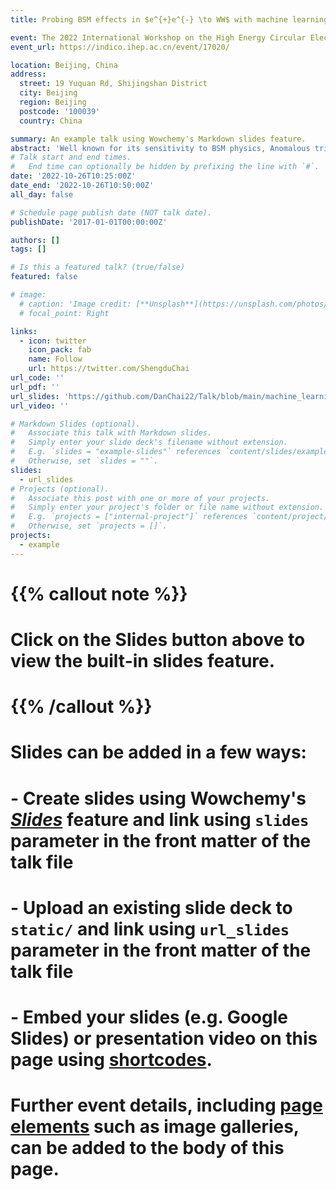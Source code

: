 ```yaml
---
title: Probing BSM effects in $e^{+}e^{-} \to WW$ with machine learning

event: The 2022 International Workshop on the High Energy Circular Electron Positron Collider
event_url: https://indico.ihep.ac.cn/event/17020/

location: Beijing, China
address:
  street: 19 Yuquan Rd, Shijingshan District
  city: Beijing
  region: Beijing
  postcode: '100039'
  country: China

summary: An example talk using Wowchemy's Markdown slides feature.
abstract: 'Well known for its sensitivity to BSM physics, Anomalous triple-gauge boson couplings (aTGC) can be applied to the process of $e^{+}e^{-} \to WW$ to probe BSM physics. The Tradition methods, optimal observable, cannot provide precise limits on BSM parameters when considering the initial state radiation and detector effect because it can’t give an unbiased central value of the parameters. In this talk, we will introduce machine learning methods that meet the precision needs of aTGC measurement at a Higgs factory. The numerical result shows that the boundary based on the Machine Learning is stronger than the optimal observable, and the central value is much closer to the ideal case, demonstrating their potential to improve the precision of BSM physics measurement on future colliders.'
# Talk start and end times.
#   End time can optionally be hidden by prefixing the line with `#`.
date: '2022-10-26T10:25:00Z'
date_end: '2022-10-26T10:50:00Z'
all_day: false

# Schedule page publish date (NOT talk date).
publishDate: '2017-01-01T00:00:00Z'

authors: []
tags: []

# Is this a featured talk? (true/false)
featured: false

# image:
  # caption: 'Image credit: [**Unsplash**](https://unsplash.com/photos/bzdhc5b3Bxs)'
  # focal_point: Right

links:
  - icon: twitter
    icon_pack: fab
    name: Follow
    url: https://twitter.com/ShengduChai
url_code: ''
url_pdf: ''
url_slides: 'https://github.com/DanChai22/Talk/blob/main/machine_learning_on_eeww.pdf'
url_video: ''

# Markdown Slides (optional).
#   Associate this talk with Markdown slides.
#   Simply enter your slide deck's filename without extension.
#   E.g. `slides = "example-slides"` references `content/slides/example-slides.md`.
#   Otherwise, set `slides = ""`.
slides: 
  - url_slides
# Projects (optional).
#   Associate this post with one or more of your projects.
#   Simply enter your project's folder or file name without extension.
#   E.g. `projects = ["internal-project"]` references `content/project/deep-learning/index.md`.
#   Otherwise, set `projects = []`.
projects:
  - example
---
```


# {{% callout note %}}
# Click on the **Slides** button above to view the built-in slides feature.
# {{% /callout %}}

# Slides can be added in a few ways:

# - **Create** slides using Wowchemy's [_Slides_](https://wowchemy.com/docs/managing-content/#create-slides) feature and link using `slides` parameter in the front matter of the talk file
# - **Upload** an existing slide deck to `static/` and link using `url_slides` parameter in the front matter of the talk file
# - **Embed** your slides (e.g. Google Slides) or presentation video on this page using [shortcodes](https://wowchemy.com/docs/writing-markdown-latex/).

# Further event details, including [page elements](https://wowchemy.com/docs/writing-markdown-latex/) such as image galleries, can be added to the body of this page.
